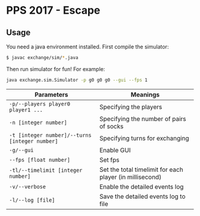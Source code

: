 # PPS 2017 - Escape
## Usage
You need a java environment installed.
First compile the simulator:
```sh
$ javac exchange/sim/*.java
```
Then run simulator for fun! For example:
```sh
java exchange.sim.Simulator -p g0 g0 g0 --gui --fps 1
```
| Parameters | Meanings |
| ------ | ------ |
| `-p/--players player0 player1 ...` | Specifying the players |
| `-n [integer number]` | Specifying the number of pairs of socks |
| `-t [integer number]/--turns [integer number]` | Specifying turns for exchanging |
| `-g/--gui` | Enable GUI |
| `--fps [float number]` | Set fps |
| `-tl/--timelimit [integer number]` | Set the total timelimit for each player (in millisecond) |
| `-v/--verbose` | Enable the detailed events log |
| `-l/--log [file]` | Save the detailed events log to file |
